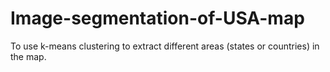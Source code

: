 # Image-segmentation-of-USA-map

To use k-means clustering to extract different areas (states or countries) in the map.
